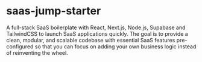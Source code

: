 # saas-jump-starter
A full-stack SaaS boilerplate with React, Next.js, Node.js, Supabase and TailwindCSS to launch SaaS applications quickly. The goal is to provide a clean, modular, and scalable codebase with essential SaaS features pre-configured so that you can focus on adding your own business logic instead of reinventing the wheel.
